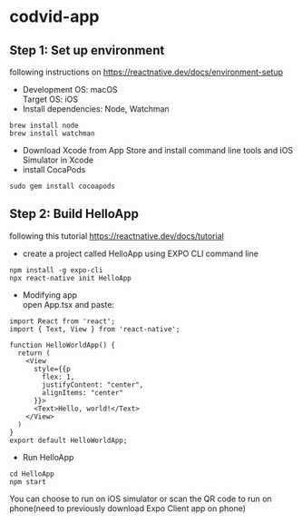 # codvid-app
## Step 1: Set up environment
following instructions on https://reactnative.dev/docs/environment-setup
* Development OS: macOS  
Target OS: iOS  
* Install dependencies: Node, Watchman
```
brew install node
brew install watchman
```
* Download Xcode from App Store and install command line tools and iOS Simulator in Xcode
* install CocaPods
```
sudo gem install cocoapods
```
## Step 2: Build HelloApp
following this tutorial https://reactnative.dev/docs/tutorial
* create a project called HelloApp using EXPO CLI command line
```
npm install -g expo-cli
npx react-native init HelloApp
```
* Modifying app  
open App.tsx and paste:
```
import React from 'react';
import { Text, View } from 'react-native';

function HelloWorldApp() {
  return (
    <View
      style={{p
        flex: 1,
        justifyContent: "center",
        alignItems: "center"
      }}>
      <Text>Hello, world!</Text>
    </View>
  )
}
export default HelloWorldApp;
```
* Run HelloApp
```
cd HelloApp
npm start
```
You can choose to run on iOS simulator or scan the QR code to run on phone(need to previously download Expo Client app on phone)
